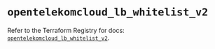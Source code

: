 # `opentelekomcloud_lb_whitelist_v2`

Refer to the Terraform Registry for docs: [`opentelekomcloud_lb_whitelist_v2`](https://registry.terraform.io/providers/opentelekomcloud/opentelekomcloud/1.36.45/docs/resources/lb_whitelist_v2).
